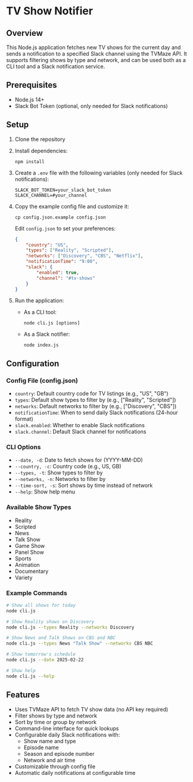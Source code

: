 # TV Show Notifier

## Overview
This Node.js application fetches new TV shows for the current day and sends a notification to a specified Slack channel using the TVMaze API. It supports filtering shows by type and network, and can be used both as a CLI tool and a Slack notification service.

## Prerequisites
- Node.js 14+
- Slack Bot Token (optional, only needed for Slack notifications)

## Setup

1. Clone the repository

2. Install dependencies:
   ```
   npm install
   ```

3. Create a `.env` file with the following variables (only needed for Slack notifications):
   ```
   SLACK_BOT_TOKEN=your_slack_bot_token
   SLACK_CHANNEL=#your_channel
   ```

4. Copy the example config file and customize it:
   ```
   cp config.json.example config.json
   ```
   Edit `config.json` to set your preferences:
   ```json
   {
       "country": "US",
       "types": ["Reality", "Scripted"],
       "networks": ["Discovery", "CBS", "Netflix"],
       "notificationTime": "9:00",
       "slack": {
           "enabled": true,
           "channel": "#tv-shows"
       }
   }
   ```

5. Run the application:
   - As a CLI tool:
     ```
     node cli.js [options]
     ```
   - As a Slack notifier:
     ```
     node index.js
     ```

## Configuration

### Config File (config.json)
- `country`: Default country code for TV listings (e.g., "US", "GB")
- `types`: Default show types to filter by (e.g., ["Reality", "Scripted"])
- `networks`: Default networks to filter by (e.g., ["Discovery", "CBS"])
- `notificationTime`: When to send daily Slack notifications (24-hour format)
- `slack.enabled`: Whether to enable Slack notifications
- `slack.channel`: Default Slack channel for notifications

### CLI Options
- `--date, -d`: Date to fetch shows for (YYYY-MM-DD)
- `--country, -c`: Country code (e.g., US, GB)
- `--types, -t`: Show types to filter by
- `--networks, -n`: Networks to filter by
- `--time-sort, -s`: Sort shows by time instead of network
- `--help`: Show help menu

### Available Show Types
- Reality
- Scripted
- News
- Talk Show
- Game Show
- Panel Show
- Sports
- Animation
- Documentary
- Variety

### Example Commands
```bash
# Show all shows for today
node cli.js

# Show Reality shows on Discovery
node cli.js --types Reality --networks Discovery

# Show News and Talk Shows on CBS and NBC
node cli.js --types News "Talk Show" --networks CBS NBC

# Show tomorrow's schedule
node cli.js --date 2025-02-22

# Show help
node cli.js --help
```

## Features
- Uses TVMaze API to fetch TV show data (no API key required)
- Filter shows by type and network
- Sort by time or group by network
- Command-line interface for quick lookups
- Configurable daily Slack notifications with:
  - Show name and type
  - Episode name
  - Season and episode number
  - Network and air time
- Customizable through config file
- Automatic daily notifications at configurable time
